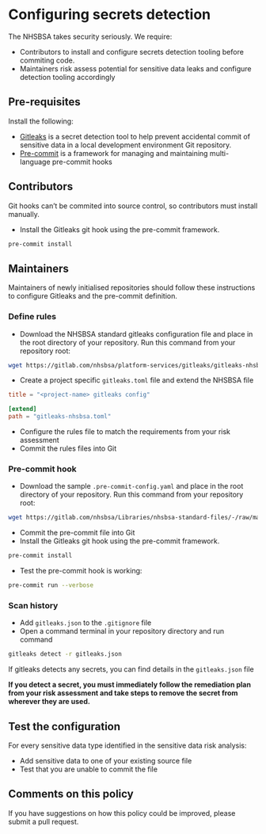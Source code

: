 # Configuring secrets detection

The NHSBSA takes security seriously. We require:

* Contributors to install and configure secrets detection tooling before commiting code.
* Maintainers risk assess potential for sensitive data leaks and configure detection tooling accordingly

## Pre-requisites

Install the following:

* [Gitleaks](https://github.com/zricethezav/gitleaks) is a secret detection tool to help prevent accidental commit of sensitive data in a local development environment Git repository.
* [Pre-commit](https://pre-commit.com/) is a framework for managing and maintaining multi-language pre-commit hooks

## Contributors

Git hooks can’t be commited into source control, so contributors must install manually.

* Install the Gitleaks git hook using the pre-commit framework.

```bash
pre-commit install
```

## Maintainers

Maintainers of newly initialised repositories should follow these instructions to configure Gitleaks and the pre-commit definition.

### Define rules

* Download the NHSBSA standard gitleaks configuration file and place in the root directory of your repository.
  Run this command from your repository root:

```bash
wget https://gitlab.com/nhsbsa/platform-services/gitleaks/gitleaks-nhsbsa/-/raw/main/gitleaks-nhsbsa.toml
```

* Create a project specific `gitleaks.toml` file and extend the NHSBSA file

```toml
title = "<project-name> gitleaks config"

[extend]
path = "gitleaks-nhsbsa.toml"
```

* Configure the rules file to match the requirements from your risk assessment
* Commit the rules files into Git

### Pre-commit hook

* Download the sample `.pre-commit-config.yaml` and place in the root directory of your repository.
  Run this command from your repository root:

```bash
wget https://gitlab.com/nhsbsa/Libraries/nhsbsa-standard-files/-/raw/main/.pre-commit-config.yaml
```

* Commit the pre-commit file into Git
* Install the Gitleaks git hook using the pre-commit framework.

```bash
pre-commit install
```

* Test the pre-commit hook is working:

```bash
pre-commit run --verbose
```

### Scan history

* Add `gitleaks.json` to the `.gitignore` file
* Open a command terminal in your repository directory and run command

```bash
gitleaks detect -r gitleaks.json
```

If gitleaks detects any secrets, you can find details in the `gitleaks.json` file

__If you detect a secret, you must immediately follow the remediation plan from your risk assessment and take steps to remove the secret from wherever they are used.__

## Test the configuration

For every sensitive data type identified in the sensitive data risk analysis:

* Add sensitive data to one of your existing source file
* Test that you are unable to commit the file

## Comments on this policy

If you have suggestions on how this policy could be improved, please submit a pull request.
